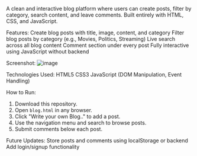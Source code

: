 A clean and interactive blog platform where users can create posts, filter by category, search content, and leave comments. Built entirely with HTML, CSS, and JavaScript.

Features:
Create blog posts with title, image, content, and category
Filter blog posts by category (e.g., Movies, Politics, Streaming)
Live search across all blog content
Comment section under every post
Fully interactive using JavaScript without backend

Screenshot:
![image](https://github.com/user-attachments/assets/d6c18000-563a-421f-a50c-4f18ebe3d2f8)


Technologies Used:
HTML5
CSS3
JavaScript (DOM Manipulation, Event Handling)

How to Run:
1. Download this repository.
2. Open `blog.html` in any browser.
3. Click "Write your own Blog.." to add a post.
4. Use the navigation menu and search to browse posts.
5. Submit comments below each post.

Future Updates:
Store posts and comments using localStorage or backend
Add login/signup functionality

